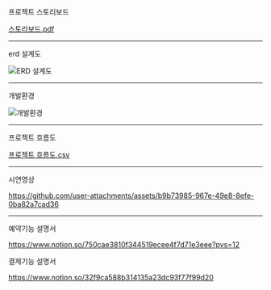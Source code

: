 프로젝트 스토리보드

[스토리보드.pdf](https://github.com/user-attachments/files/16668920/default.pdf)




------------------------------------------------------------------------------------------------------




erd 설계도

![ERD 설계도](https://github.com/user-attachments/assets/5aa7c293-17db-4c58-a46f-f9f5699bb3ae)

------------------------------------------------------------------------------------------------------




개발환경

![개발환경](https://github.com/user-attachments/assets/7ae585f5-8cab-4925-b415-063bdf38793e)




-----------------------------------------------------------------------------------------------------




프로젝트 흐름도

[프로젝트 흐름도.csv](https://github.com/user-attachments/files/16671399/default.csv)




------------------------------------------------------------------------------------------------------




시연영상

https://github.com/user-attachments/assets/b9b73985-967e-49e8-8efe-0ba82a7cad36





-----------------------------------------------------------------------------------------------------



예약기능 설명서

https://www.notion.so/750cae3810f344519ecee4f7d71e3eee?pvs=12

결제기능 설명서

https://www.notion.so/32f9ca588b314135a23dc93f77f99d20
